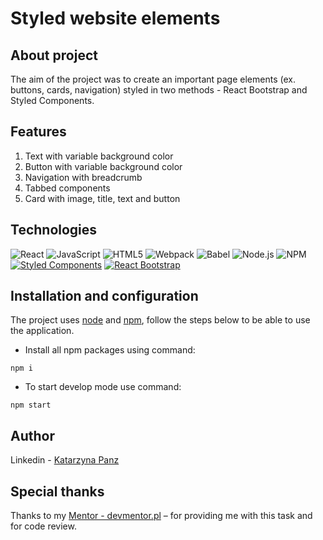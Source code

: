 # Styled website elements

## About project
The aim of the project was to create an important page elements (ex. buttons, cards, navigation) styled in two methods - React Bootstrap and Styled Components. 

## Features
1. Text with variable background color
2. Button with variable background color
3. Navigation with breadcrumb
4. Tabbed components
5. Card with image, title, text and button

## Technologies
![React](https://img.shields.io/badge/React-20232A?style=for-the-badge&logo=react&logoColor=61DAFB)
![JavaScript](https://img.shields.io/badge/JavaScript-323330?style=for-the-badge&logo=javascript&logoColor=F7DF1E)
![HTML5](https://img.shields.io/badge/HTML5-E34F26?style=for-the-badge&logo=html5&logoColor=white)
![Webpack](https://img.shields.io/badge/Webpack-8DD6F9?style=for-the-badge&logo=Webpack&logoColor=white)
![Babel](https://img.shields.io/badge/Babel-F9DC3E?style=for-the-badge&logo=babel&logoColor=white)
![Node.js](https://img.shields.io/badge/Node.JS-339933?style=for-the-badge&logo=Node.js&logoColor=white)
![NPM](https://img.shields.io/badge/NPM-CB3837?style=for-the-badge&logo=npm&logoColor=white)
[![Styled Components](https://img.shields.io/badge/-StyledComponents-black?style=flat-square&logo=Styled-Components)](https://github.com/olafsulich/)
[![React Bootstrap](https://img.shields.io/badge/-ReactBootstrap-black?style=flat-square&logo=React-Bootstrap&logoColor=white)](https://github.com/olafsulich/)

## Installation and configuration
The project uses [node](https://nodejs.org/en/) and [npm](https://www.npmjs.com/), follow the steps below to be able to use the application.
- Install all npm packages using command:
````
npm i
````
- To start develop mode use command:
````
npm start
````


## Author
Linkedin - [Katarzyna Panz](https://www.linkedin.com/in/katarzyna-panz-584399228/)

## Special thanks
Thanks to my [Mentor - devmentor.pl](https://devmentor.pl/) – for providing me with this task and for code review.
